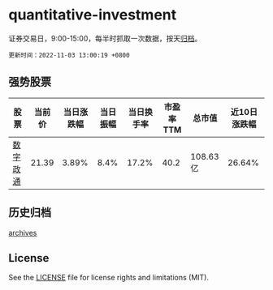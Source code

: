 # quantitative-investment

证券交易日，9:00-15:00，每半时抓取一次数据，按天[归档](archives)。

`更新时间：2022-11-03 13:00:19 +0800`

## 强势股票

|股票|当前价|当日涨跌幅|当日振幅|当日换手率|市盈率TTM|总市值|近10日涨跌幅|
|----|----|----|----|----|----|----|----|
|[数字政通](https://xueqiu.com/S/SZ300075)|21.39|3.89%|8.4%|17.2%|40.2|108.63亿|26.64%|

## 历史归档

[archives](archives)

## License

See the [LICENSE](LICENSE) file for license rights and limitations (MIT).